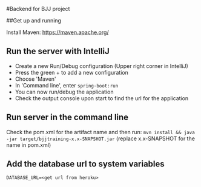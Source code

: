 #Backend for BJJ project

##Get up and running

Install Maven: https://maven.apache.org/

## Run the server with IntelliJ
- Create a new Run/Debug configuration (Upper right corner in IntelliJ)
- Press the green + to add a new configuration
- Choose 'Maven'
- In 'Command line', enter `spring-boot:run`
- You can now run/debug the application
- Check the output console upon start to find the url for the application


## Run server in the command line
Check the pom.xml for the artifact name and then run:
`mvn install && java -jar target/bjjtraining-x.x-SNAPSHOT.jar` (replace x.x-SNAPSHOT for the name in pom.xml)


## Add the database url to system variables
`DATABASE_URL=<get url from heroku>`